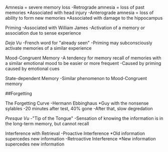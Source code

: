 Amnesia = severe memory loss
	-Retrograde amnesia = loss of past memories
		*Associated with head injury
	-Anterograde amnesia = loss of ability to form new memories
		*Associated with damage to the hippocampus

Priming
	-Associated with William James
	-Activation of a memory or association due to sense experience

_Deja Vu_
	-French word for "already seen"
	-Priming may subconsciously activate memories of a similar experience

Mood-Congruent Memory
	-A tendency for memory recall of memories with a similar emotional mood to be easier or more frequent
	-Caused by priming caused by emotional cues

State-dependent Memory
	-Similar phenomenon to Mood-Congruent memory

##Forgetting

The Forgetting Curve
	-Hermann Ebbinghaus
		*Guy with the nonsense sylables
	-20 minutes after test, 40% gone
	-After that, slow degredation

_Presque Vu_
	-"Tip of the Tongue"
	-Sensation of knowing the information is in the long-term memory, but cannot recall

Interference with Retrieval
	-Proactive Interference
		*Old information supercedes new information
	-Retroactive Interference
		*New information supercedes new information
